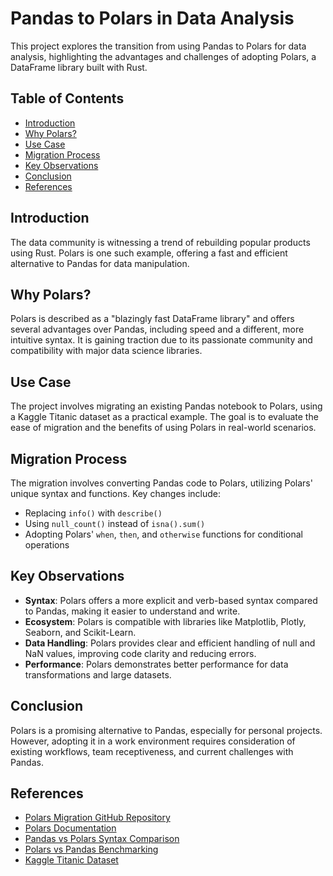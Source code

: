 # Pandas to Polars in Data Analysis

This project explores the transition from using Pandas to Polars for data analysis, highlighting the advantages and challenges of adopting Polars, a DataFrame library built with Rust.

## Table of Contents

- [Introduction](#introduction)
- [Why Polars?](#why-polars)
- [Use Case](#use-case)
- [Migration Process](#migration-process)
- [Key Observations](#key-observations)
- [Conclusion](#conclusion)
- [References](#references)

## Introduction

The data community is witnessing a trend of rebuilding popular products using Rust. Polars is one such example, offering a fast and efficient alternative to Pandas for data manipulation.

## Why Polars?

Polars is described as a "blazingly fast DataFrame library" and offers several advantages over Pandas, including speed and a different, more intuitive syntax. It is gaining traction due to its passionate community and compatibility with major data science libraries.

## Use Case

The project involves migrating an existing Pandas notebook to Polars, using a Kaggle Titanic dataset as a practical example. The goal is to evaluate the ease of migration and the benefits of using Polars in real-world scenarios.

## Migration Process

The migration involves converting Pandas code to Polars, utilizing Polars' unique syntax and functions. Key changes include:

- Replacing `info()` with `describe()`
- Using `null_count()` instead of `isna().sum()`
- Adopting Polars' `when`, `then`, and `otherwise` functions for conditional operations

## Key Observations

- **Syntax**: Polars offers a more explicit and verb-based syntax compared to Pandas, making it easier to understand and write.
- **Ecosystem**: Polars is compatible with libraries like Matplotlib, Plotly, Seaborn, and Scikit-Learn.
- **Data Handling**: Polars provides clear and efficient handling of null and NaN values, improving code clarity and reducing errors.
- **Performance**: Polars demonstrates better performance for data transformations and large datasets.

## Conclusion

Polars is a promising alternative to Pandas, especially for personal projects. However, adopting it in a work environment requires consideration of existing workflows, team receptiveness, and current challenges with Pandas.

## References

- [Polars Migration GitHub Repository](https://github.com/mameli/polars_migration)
- [Polars Documentation](https://docs.pola.rs/user-guide/getting-started/)
- [Pandas vs Polars Syntax Comparison](https://codecut.ai/pandas-vs-polars-syntax-comparison-for-data-scientists/)
- [Polars vs Pandas Benchmarking](https://blog.jetbrains.com/pycharm/2024/07/polars-vs-pandas/)
- [Kaggle Titanic Dataset](https://www.kaggle.com/code/faressayah/data-science-best-practices-using-pandas-titanic)